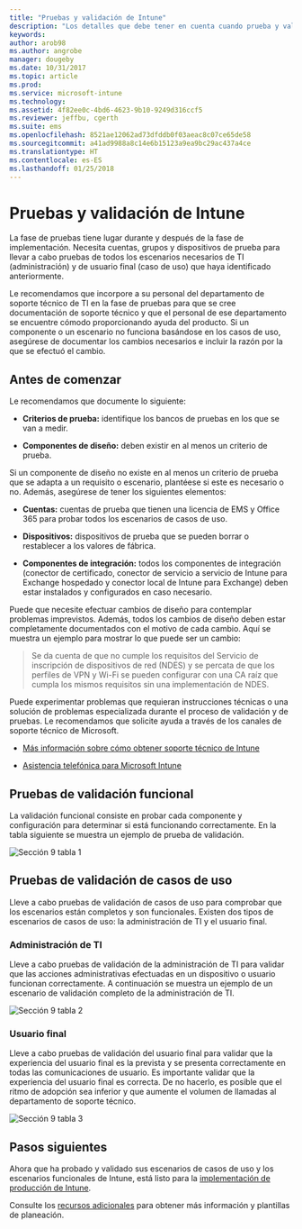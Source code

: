 ```yaml
---
title: "Pruebas y validación de Intune"
description: "Los detalles que debe tener en cuenta cuando prueba y valida en su entorno una solución de Intune que solo está en la nube."
keywords: 
author: arob98
ms.author: angrobe
manager: dougeby
ms.date: 10/31/2017
ms.topic: article
ms.prod: 
ms.service: microsoft-intune
ms.technology: 
ms.assetid: 4f82ee0c-4bd6-4623-9b10-9249d316ccf5
ms.reviewer: jeffbu, cgerth
ms.suite: ems
ms.openlocfilehash: 8521ae12062ad73dfddb0f03aeac8c07ce65de58
ms.sourcegitcommit: a41ad9988a8c14e6b15123a9ea9bc29ac437a4ce
ms.translationtype: HT
ms.contentlocale: es-ES
ms.lasthandoff: 01/25/2018
---
```

# <a name="intune-testing-and-validation"></a>Pruebas y validación de Intune

La fase de pruebas tiene lugar durante y después de la fase de implementación. Necesita cuentas, grupos y dispositivos de prueba para llevar a cabo pruebas de todos los escenarios necesarios de TI (administración) y de usuario final (caso de uso) que haya identificado anteriormente.

Le recomendamos que incorpore a su personal del departamento de soporte técnico de TI en la fase de pruebas para que se cree documentación de soporte técnico y que el personal de ese departamento se encuentre cómodo proporcionando ayuda del producto. Si un componente o un escenario no funciona basándose en los casos de uso, asegúrese de documentar los cambios necesarios e incluir la razón por la que se efectuó el cambio.

## <a name="before-you-begin"></a>Antes de comenzar

Le recomendamos que documente lo siguiente:

-   **Criterios de prueba:** identifique los bancos de pruebas en los que se van a medir.

-   **Componentes de diseño:** deben existir en al menos un criterio de prueba.

Si un componente de diseño no existe en al menos un criterio de prueba que se adapta a un requisito o escenario, plantéese si este es necesario o no. Además, asegúrese de tener los siguientes elementos:

-   **Cuentas:** cuentas de prueba que tienen una licencia de EMS y Office 365 para probar todos los escenarios de casos de uso.

-   **Dispositivos:** dispositivos de prueba que se pueden borrar o restablecer a los valores de fábrica.

-   **Componentes de integración:** todos los componentes de integración (conector de certificado, conector de servicio a servicio de Intune para Exchange hospedado y conector local de Intune para Exchange) deben estar instalados y configurados en caso necesario.

Puede que necesite efectuar cambios de diseño para contemplar problemas imprevistos. Además, todos los cambios de diseño deben estar completamente documentados con el motivo de cada cambio. Aquí se muestra un ejemplo para mostrar lo que puede ser un cambio:

<blockquote>Se da cuenta de que no cumple los requisitos del Servicio de inscripción de dispositivos de red (NDES) y se percata de que los perfiles de VPN y Wi-Fi se pueden configurar con una CA raíz que cumpla los mismos requisitos sin una implementación de NDES.</blockquote>

Puede experimentar problemas que requieran instrucciones técnicas o una solución de problemas especializada durante el proceso de validación y de pruebas. Le recomendamos que solicite ayuda a través de los canales de soporte técnico de Microsoft.

-   [Más información sobre cómo obtener soporte técnico de Intune](get-support.md)

-   [Asistencia telefónica para Microsoft Intune](/intune-classic/troubleshoot/contact-assisted-phone-support-for-microsoft-intune)

## <a name="functional-validation-testing"></a>Pruebas de validación funcional

La validación funcional consiste en probar cada componente y configuración para determinar si está funcionando correctamente. En la tabla siguiente se muestra un ejemplo de prueba de validación.

![Sección 9 tabla 1](./media/section-9-image-1-table.PNG)

## <a name="use-case-validation-testing"></a>Pruebas de validación de casos de uso

Lleve a cabo pruebas de validación de casos de uso para comprobar que los escenarios están completos y son funcionales. Existen dos tipos de escenarios de casos de uso: la administración de TI y el usuario final.

### <a name="it-admin"></a>Administración de TI

Lleve a cabo pruebas de validación de la administración de TI para validar que las acciones administrativas efectuadas en un dispositivo o usuario funcionan correctamente. A continuación se muestra un ejemplo de un escenario de validación completo de la administración de TI.

![Sección 9 tabla 2](./media/section-9-image-2-table.PNG)

### <a name="end-user"></a>Usuario final

Lleve a cabo pruebas de validación del usuario final para validar que la experiencia del usuario final es la prevista y se presenta correctamente en todas las comunicaciones de usuario. Es importante validar que la experiencia del usuario final es correcta. De no hacerlo, es posible que el ritmo de adopción sea inferior y que aumente el volumen de llamadas al departamento de soporte técnico.

![Sección 9 tabla 3](./media/section-9-image-3-table.PNG)

## <a name="next-steps"></a>Pasos siguientes

Ahora que ha probado y validado sus escenarios de casos de uso y los escenarios funcionales de Intune, está listo para la [implementación de producción de Intune](planning-guide-rollout-plan.md).

Consulte los [recursos adicionales](planning-guide-resources.md) para obtener más información y plantillas de planeación.

